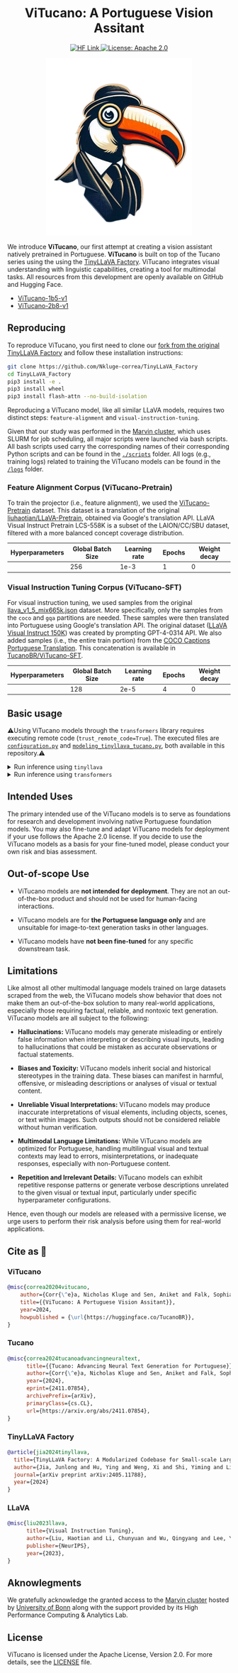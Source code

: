 <div align="center">
  
# ViTucano: A Portuguese Vision Assitant

<a href="https://huggingface.co/TucanoBR" target="_blank">
    <img src="https://img.shields.io/badge/HF%20Models-ViTucano-FFDF00.svg" alt="HF Link">
</a>
<a href="https://github.com/Nkluge-correa/Tucano/blob/main/LICENSE" target="_blank">
    <img src="https://img.shields.io/badge/License-Apache-002776.svg" alt="License: Apache 2.0">
</a>

</div>
<p align="center">
        <img src="./img/ViTucano-logo.png" alt="Uma ilustração de um tucano usando um elegante terno. O tucano está olhando para o lado, o que mostra o monóculo em seu olho direito." height="400">
</p>

We introduce **ViTucano**, our first attempt at creating a vision assistant natively pretrained in Portuguese. **ViTucano** is built on top of the Tucano series using the using the [TinyLLaVA Factory](https://arxiv.org/abs/2405.11788). ViTucano integrates visual understanding with linguistic capabilities, creating a tool for multimodal tasks. All resources from this development are openly available on GitHub and Hugging Face.

- [ViTucano-1b5-v1](https://huggingface.co/TucanoBR/ViTucano-1b5-v1)
- [ViTucano-2b8-v1](https://huggingface.co/TucanoBR/ViTucano-2b8-v1)

## Reproducing

To reproduce ViTucano, you first need to clone our [fork from the original TinyLLaVA Factory](https://github.com/Nkluge-correa/TinyLLaVA_Factory) and follow these installation instructions:

```bash
git clone https://github.com/Nkluge-correa/TinyLLaVA_Factory
cd TinyLLaVA_Factory
pip3 install -e .
pip3 install wheel
pip3 install flash-attn --no-build-isolation
```

Reproducing a ViTucano model, like all similar LLaVA models, requires two distinct steps: `feature-alignment` and `visual-instruction-tuning`.

Given that our study was performed in the [Marvin cluster](https://www.hpc.uni-bonn.de/en/systems/marvin), which uses SLURM for job scheduling, all major scripts were launched via bash scripts. All bash scripts used carry the corresponding names of their corresponding Python scripts and can be found in the [`./scripts`](./scripts/README.md) folder. All logs (e.g., training logs) related to training the ViTucano models can be found in the [`/logs`](./logs/README.md) folder.

### Feature Alignment Corpus (ViTucano-Pretrain)

To train the projector (i.e., feature alignment), we used the [ViTucano-Pretrain](https://huggingface.co/datasets/TucanoBR/ViTucano-Pretrain) dataset. This dataset is a translation of the original [liuhaotian/LLaVA-Pretrain](https://huggingface.co/datasets/liuhaotian/LLaVA-Pretrain), obtained via Google's translation API. LLaVA Visual Instruct Pretrain LCS-558K is a subset of the LAION/CC/SBU dataset, filtered with a more balanced concept coverage distribution.

| Hyperparameters | Global Batch Size | Learning rate | Epochs | Weight decay |
|-----------------|-------------------|---------------|--------|--------------|
|                 | 256               | 1e-3          | 1      |  0           |

### Visual Instruction Tuning Corpus (ViTucano-SFT)

For visual instruction tuning, we used samples from the original [llava_v1_5_mix665k.json](https://huggingface.co/datasets/liuhaotian/LLaVA-Instruct-150K/blob/main/llava_v1_5_mix665k.json) dataset. More specifically, only the samples from the `coco` and `gqa` partitions are needed. These samples were then translated into Portuguese using Google's translation API. The original dataset ([LLaVA Visual Instruct 150K](https://huggingface.co/datasets/liuhaotian/LLaVA-Instruct-150K)) was created by prompting GPT-4-0314 API. We also added samples (i.e., the entire train portion) from the [COCO Captions Portuguese Translation](https://huggingface.co/datasets/laicsiifes/coco-captions-pt-br). This concatenation is available in [TucanoBR/ViTucano-SFT](https://huggingface.co/datasets/TucanoBR/ViTucano-SFT).

| Hyperparameters | Global Batch Size | Learning rate | Epochs | Weight decay |
|-----------------|-------------------|---------------|--------|--------------|
|                 | 128               | 2e-5          | 4      | 0            |

## Basic usage

⚠️Using ViTucano models through the `transformers` library requires executing remote code (`trust_remote_code=True`). The executed files are [`configuration.py`](./configuration.py) and [`modeling_tinyllava_tucano.py`](./modeling_tinyllava_tucano.py), both available in this repository.⚠️

<details>
<summary>Run inference using <code>tinyllava</code></summary>

```python
from tinyllava.eval.run_tiny_llava import eval_model

model_path = "TucanoBR/ViTucano-2b8-v1"
prompt = "Quais os principais elementos dessa imagem?"
image_file = "https://raw.githubusercontent.com/Nkluge-correa/TinyLLaVA_Factory/refs/heads/main/assets/sample.jpg"
conv_mode = "llama"

args = type('Args', (), {
    "model_path": model_path,
    "model": None,
    "query": prompt,
    "conv_mode": conv_mode,
    "image_file": image_file,
    "sep": ",",
    "temperature": 0,
    "top_p": None,
    "num_beams": 1,
    "max_new_tokens": 512
})()

eval_model(args)
```
</details>

<details>
<summary>Run inference using <code>transformers</code></summary>

```python
from transformers import AutoTokenizer, AutoModelForCausalLM
import torch

model_path = "TucanoBR/ViTucano-2b8-v1"
device = torch.device("cuda" if torch.cuda.is_available() else "cpu")

model = AutoModelForCausalLM.from_pretrained(
  model_path, 
  #torch_dtype=torch.bfloat16, # for optimized inference  🚀
  #attn_implementation="flash_attention_2" # for optimized inference  🚀
  trust_remote_code=True)
model.to(device)

tokenizer = AutoTokenizer.from_pretrained(model_path)
prompt = "Quais os principais elementos dessa imagem?"
image_file="https://raw.githubusercontent.com/Nkluge-correa/TinyLLaVA_Factory/refs/heads/main/assets/sample.jpg"
output_text, _ = model.chat(prompt=prompt, image=image_file, tokenizer=tokenizer)

print(output_text)
```
</details>

## Intended Uses

The primary intended use of the ViTucano models is to serve as foundations for research and development involving native Portuguese foundation models. You may also fine-tune and adapt ViTucano models for deployment if your use follows the Apache 2.0 license. If you decide to use the ViTucano models as a basis for your fine-tuned model, please conduct your own risk and bias assessment.

## Out-of-scope Use

- ViTucano models are **not intended for deployment**. They are not an out-of-the-box product and should not be used for human-facing interactions.

- ViTucano models are for **the Portuguese language only** and are unsuitable for image-to-text generation tasks in other languages.

- ViTucano models have **not been fine-tuned** for any specific downstream task.

## Limitations

Like almost all other multimodal language models trained on large datasets scraped from the web, the ViTucano models show behavior that does not make them an out-of-the-box solution to many real-world applications, especially those requiring factual, reliable, and nontoxic text generation. ViTucano models are all subject to the following:

- **Hallucinations:** ViTucano models may generate misleading or entirely false information when interpreting or describing visual inputs, leading to hallucinations that could be mistaken as accurate observations or factual statements.

- **Biases and Toxicity:** ViTucano models inherit social and historical stereotypes in the training data. These biases can manifest in harmful, offensive, or misleading descriptions or analyses of visual or textual content.

- **Unreliable Visual Interpretations:** ViTucano models may produce inaccurate interpretations of visual elements, including objects, scenes, or text within images. Such outputs should not be considered reliable without human verification.

- **Multimodal Language Limitations:** While ViTucano models are optimized for Portuguese, handling multilingual visual and textual contexts may lead to errors, misinterpretations, or inadequate responses, especially with non-Portuguese content.

- **Repetition and Irrelevant Details:** ViTucano models can exhibit repetitive response patterns or generate verbose descriptions unrelated to the given visual or textual input, particularly under specific hyperparameter configurations.

Hence, even though our models are released with a permissive license, we urge users to perform their risk analysis before using them for real-world applications.

## Cite as 🤗

### ViTucano

```bibtex
@misc{correa20204vitucano,
    author={Corr{\^e}a, Nicholas Kluge and Sen, Aniket and Falk, Sophia and Fatimah, Shiza},
    title={{ViTucano: A Portuguese Vision Assitant}},
    year=2024,
    howpublished = {\url{https://huggingface.co/TucanoBR}},
}
```

### Tucano

```bibtex
@misc{correa2024tucanoadvancingneuraltext,
      title={{Tucano: Advancing Neural Text Generation for Portuguese}}, 
      author={Corr{\^e}a, Nicholas Kluge and Sen, Aniket and Falk, Sophia and Fatimah, Shiza},
      year={2024},
      eprint={2411.07854},
      archivePrefix={arXiv},
      primaryClass={cs.CL},
      url={https://arxiv.org/abs/2411.07854}, 
}
```

### TinyLLaVA Factory

```bibtex
@article{jia2024tinyllava,
  title={TinyLLaVA Factory: A Modularized Codebase for Small-scale Large Multimodal Models},
  author={Jia, Junlong and Hu, Ying and Weng, Xi and Shi, Yiming and Li, Miao and Zhang, Xingjian and Zhou, Baichuan and Liu, Ziyu and Luo, Jie and Huang, Lei and Wu, Ji},
  journal={arXiv preprint arXiv:2405.11788},
  year={2024}
}
```

### LLaVA

```bibtex
@misc{liu2023llava,
      title={Visual Instruction Tuning}, 
      author={Liu, Haotian and Li, Chunyuan and Wu, Qingyang and Lee, Yong Jae},
      publisher={NeurIPS},
      year={2023},
}
```

## Aknowlegments

We gratefully acknowledge the granted access to the [Marvin cluster](https://www.hpc.uni-bonn.de/en/systems/marvin) hosted by [University of Bonn](https://www.uni-bonn.de/en) along with the support provided by its High Performance Computing \& Analytics Lab.

## License

ViTucano is licensed under the Apache License, Version 2.0. For more details, see the [LICENSE](./LICENSE) file.
